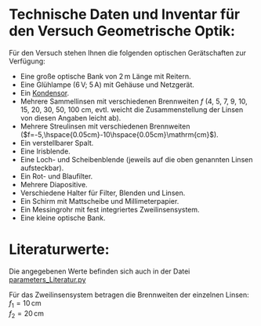 # Technische Daten und Inventar für den Versuch Geometrische Optik:

Für den Versuch stehen Ihnen die folgenden optischen Gerätschaften zur Verfügung:

- Eine große optische Bank von $2\,\mathrm{m}$ Länge mit Reitern.
- Eine Glühlampe ($6\,\mathrm{V}$; $5\,\mathrm{A}$) mit Gehäuse und Netzgerät.
- Ein [Kondensor](https://de.wikipedia.org/wiki/Kondensor).
- Mehrere Sammellinsen mit verschiedenen Brennweiten $f$ (4, 5, 7, 9, 10, 15, 20, 30, 50, 100 $\mathrm{cm}$, evtl. weicht die Zusammenstellung der Linsen von diesen Angaben leicht ab).
- Mehrere Streulinsen mit verschiedenen Brennweiten ($f=-5,\hspace{0.05cm}-10\hspace{0.05cm}\mathrm{cm}$).
- Ein verstellbarer Spalt.
- Eine Irisblende.
- Eine Loch- und Scheibenblende (jeweils auf die oben genannten Linsen aufsteckbar). 
- Ein Rot- und Blaufilter.
- Mehrere Diapositive.
- Verschiedene Halter für Filter, Blenden und Linsen.
- Ein Schirm mit Mattscheibe und Millimeterpapier.
- Ein Messingrohr mit fest integriertes Zweilinsensystem.
- Eine kleine optische Bank.

# Literaturwerte:

Die angegebenen Werte befinden sich auch in der Datei [parameters_Literatur.py](https://git.scc.kit.edu/etp-lehre/p1-for-students/-/blob/main/Geometrische_Optik/params/parameters_Literatur.py)

Für das Zweilinsensystem betragen die Brennweiten der einzelnen Linsen:<br>$f_{1}=10\,\mathrm{cm}$ <br>$f_{2}=20\,\mathrm{cm}$ 

